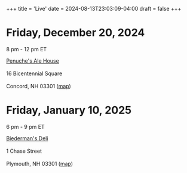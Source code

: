 +++
title = 'Live'
date = 2024-08-13T23:03:09-04:00
draft = false
+++

# Friday, December 20, 2024

8 pm - 12 pm ET

[Penuche's Ale House](https://www.facebook.com/penuches.concord/)<br>\
16 Bicentennial Square<br>\
Concord, NH 03301 ([map](https://maps.app.goo.gl/xidvocii6ZSaLoY59))

# Friday, January 10, 2025

6 pm - 9 pm ET

[Biederman's Deli](https://www.biedermans.com/)<br>\
1 Chase Street<br>\
Plymouth, NH 03301 ([map](https://maps.app.goo.gl/Jt4WxFVbJfPR34Dr6))

